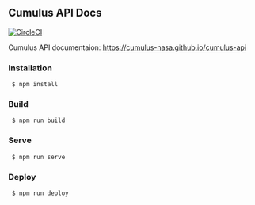 ## Cumulus API Docs

[![CircleCI](https://circleci.com/gh/cumulus-nasa/cumulus-api.svg?style=svg&circle-token=da48de71f4b14f1d435851cb5d7a845d3e88fbdd)](https://circleci.com/gh/cumulus-nasa/cumulus-api)

Cumulus API documentaion: https://cumulus-nasa.github.io/cumulus-api

### Installation

     $ npm install 

### Build

     $ npm run build

### Serve

     $ npm run serve

### Deploy

     $ npm run deploy